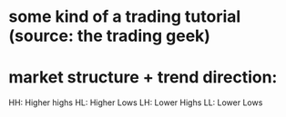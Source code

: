 # some kind of a trading tutorial (source: the trading geek)

# market structure + trend direction:

HH: Higher highs HL: Higher Lows
LH: Lower Highs LL: Lower Lows

